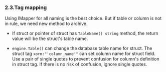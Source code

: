 ### 2.3.Tag mapping

Using IMapper for all naming is the best choice. But if table or column is not in rule, we need new method to archive.

* If struct or pointer of struct has `TableName() string` method, the return value will be the struct's table name.

* `engine.Table()` can change the database table name for struct. The struct tag `xorm:"'column_name'"` can set column name for struct field. Use a pair of single quotes to prevent confusion for column's definition in struct tag. If there is no risk of confusion, ignore single quotes.

